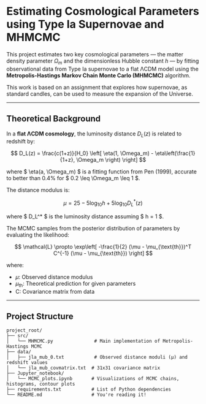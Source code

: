 # Estimating Cosmological Parameters using Type Ia Supernovae and MHMCMC

This project estimates two key cosmological parameters — the matter density parameter $\Omega_m$ and the dimensionless Hubble constant $h$ — by fitting observational data from Type Ia supernovae to a flat ΛCDM model using the **Metropolis-Hastings Markov Chain Monte Carlo (MHMCMC)** algorithm.

This work is based on an assignment that explores how supernovae, as standard candles, can be used to measure the expansion of the Universe.

---

## Theoretical Background

In a **flat ΛCDM cosmology**, the luminosity distance $D_L(z)$ is related to redshift by:

$$
D_L(z) = \frac{c(1+z)}{H_0} \left[ \eta(1, \Omega_m) - \eta\left(\frac{1}{1+z}, \Omega_m \right) \right]
$$

where $ \eta(a, \Omega_m) $ is a fitting function from Pen (1999), accurate to better than 0.4% for $ 0.2 \leq \Omega_m \leq 1 $.

The distance modulus is:

$$
\mu = 25 - 5 \log_{10} h + 5 \log_{10} D_L^*(z)
$$

where $ D_L^* $ is the luminosity distance assuming $ h = 1 $.  

The MCMC samples from the posterior distribution of parameters by evaluating the likelihood:

$$
\mathcal{L} \propto \exp\left[ -\frac{1}{2} (\mu - \mu_{\text{th}})^T C^{-1} (\mu - \mu_{\text{th}}) \right]
$$

where:
- $\mu$: Observed distance modulus
- $\mu_{\text{th}}$: Theoretical prediction for given parameters
- C: Covariance matrix from data

---

## Project Structure
```
project_root/
├── src/
│   └── MHMCMC.py               # Main implementation of Metropolis-Hastings MCMC
├── data/
│   ├── jla_mub_0.txt           # Observed distance moduli (μ) and redshift values
│   └── jla_mub_covmatrix.txt  # 31x31 covariance matrix
├── Jupyter_notebook/
│   └── MCMC_plots.ipynb       # Visualizations of MCMC chains, histograms, contour plots
├── requirements.txt           # List of Python dependencies
└── README.md                  # You're reading it!
```
